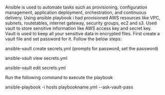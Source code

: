 Ansible is used to automate tasks such as provisioning, configuration management, application deployment, orchestration, and continuous delivery. Using ansible playbook i had provisioned AWS resources like VPC, subnets, routetables, internet gateway, security groups, ec2 and s3. Used vault to store sensitive information like AWS access key and secret key. Vault is used to keep all your sensitive data in encrypted files. First create a vault file and set password for it. Follow the below steps:

ansible-vault create secrets.yml (prompts for password, set the password)

ansible-vault view secrets.yml

ansible-vault edit secrets.yml

Run the following command to execute the playbook

ansible-playbook -i hosts playbookname.yml --ask-vault-pass

